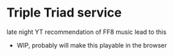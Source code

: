 # Triple Triad service

late night YT recommendation of FF8 music lead to this

- WIP, probably will make this playable in the browser
